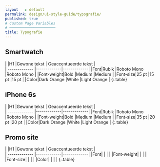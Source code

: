 ```yaml
---
layout   : default
permalink: design/ui-style-guide/typografie/
published: true
# Custom Page Variables
# ─────────────────────
title: Typografie
---
```

<h2>Smartwatch</h2>



|     |H1     |Gewone tekst     | Geaccentueerde tekst      |      
| ------------- |-------------|-------------|
|Font|Rubik |Roboto Mono |Roboto Mono |
|Font-weight|Bold |Medium |Medium |
|Font-size|25 pt |15 pt |15 pt |
|Color|Dark Orange |White |Light Orange |
{:.table}

<h2>iPhone 6s</h2>



|     |H1     |Gewone tekst     | Geaccentueerde tekst      |      
| ------------- |-------------|-------------|
|Font|Rubik |Roboto Mono |Roboto Mono |
|Font-weight|Bold |Medium |Medium |
|Font-size|35 pt |20 pt |20 pt |
|Color|Dark Orange |White |Light Orange |
{:.table}

<h2>Promo site</h2>


|     |H1     |Gewone tekst     | Geaccentueerde tekst      |      
| ------------- |-------------|-------------|
|Font| | | |
|Font-weight| | | |
|Font-size| | | |
|Color| | | |
{:.table}


